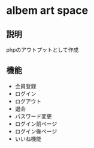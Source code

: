 albem art space
====

## 説明
phpのアウトプットとして作成

## 機能
- 会員登録
- ログイン
- ログアウト
- 退会
- パスワード変更
- ログイン前ページ
- ログイン後ページ
- いいね機能


